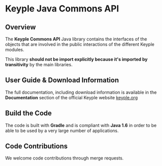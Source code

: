 # Keyple Java Commons API

## Overview

The **Keyple Commons API** Java library contains the interfaces of the objects that are involved in the public interactions of the different Keyple modules.

This library **should not be import explicitly because it's imported by transitivity** by the main libraries.

## User Guide & Download Information

The full documentation, including download information is available in the **Documentation** section of the official Keyple website [keyple.org](https://keyple.org)

## Build the Code

The code is built with **Gradle** and is compliant with **Java 1.6** in order to be able to be used by a very large number of applications.

## Code Contributions

We welcome code contributions through merge requests.